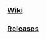 ### [Wiki](https://github.com/flexos-io/doc/wiki/deck_build)
### [Releases](https://github.com/flexos-io/deck-build/releases/)
